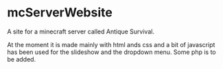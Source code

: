 # mcServerWebsite
A site for a minecraft server called Antique Survival.

At the moment it is made mainly with html ands css and a bit of javascript has been used for the slideshow and the dropdown menu.
Some php is to be added.
